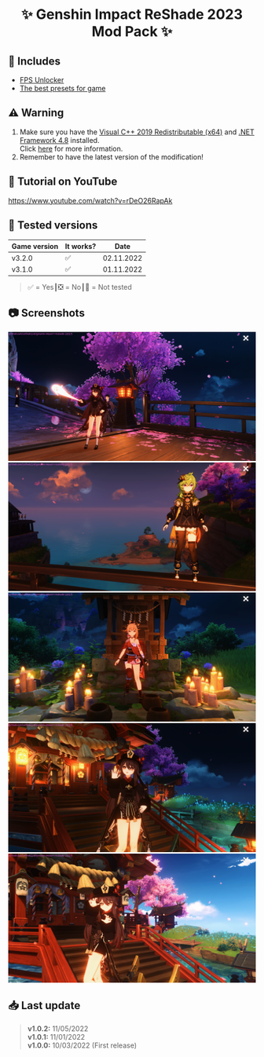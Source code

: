 <div align="center">
    <h1>✨ Genshin Impact ReShade 2023 Mod Pack ✨</h1>
</div>

## 📂 Includes
- [FPS Unlocker](https://github.com/34736384/genshin-fps-unlock)
- [The best presets for game](Data/Reshade/Preset/Default-Preset_by_Sefinek.ini)

## ⚠️ Warning
1. Make sure you have the [Visual C++ 2019 Redistributable (x64)](https://aka.ms/vs/16/release/vc_redist.x64.exe) and [.NET Framework 4.8](https://dotnet.microsoft.com/en-us/download/dotnet-framework/net48) installed.  
Click [here](https://github.com/34736384/genshin-fps-unlock#usage) for more information.
2. Remember to have the latest version of the modification!

## 🤔 Tutorial on YouTube
https://www.youtube.com/watch?v=rDeO26RapAk

## 📝 Tested versions
| Game version | It works? | Date       |
|--------------|-----------|------------|
| v3.2.0       | ✅         | 02.11.2022 |
| v3.1.0       | ✅         | 01.11.2022 |
> ✅ = Yes┃❎ = No┃🤔 = Not tested

## 📷 Screenshots
<a href="https://raw.githubusercontent.com/sefinek24/genshin-impact-reshade-2023/main/Screenshots/for-readme/1.png" title="See preview">
    <img src="Screenshots/for-readme/1.png" alt="Screenshot number 1">
</a>
<a href="https://raw.githubusercontent.com/sefinek24/genshin-impact-reshade-2023/main/Screenshots/for-readme/2.png" title="See preview">
    <img src="Screenshots/for-readme/2.png" alt="Screenshot number 2">
</a>
<a href="https://raw.githubusercontent.com/sefinek24/genshin-impact-reshade-2023/main/Screenshots/for-readme/3.png" title="See preview">
    <img src="Screenshots/for-readme/3.png" alt="Screenshot number 3">
</a>
<a href="https://raw.githubusercontent.com/sefinek24/genshin-impact-reshade-2023/main/Screenshots/for-readme/4.png" title="See preview">
    <img src="Screenshots/for-readme/4.png" alt="Screenshot number 4">
</a>
<a href="https://raw.githubusercontent.com/sefinek24/genshin-impact-reshade-2023/main/Screenshots/for-readme/5.png" title="See preview">
    <img src="Screenshots/for-readme/5.png" alt="Screenshot number 5">
</a>

## 📥 Last update
> **v1.0.2:** 11/05/2022  
> **v1.0.1:** 11/01/2022  
> **v1.0.0:** 10/03/2022 (First release)